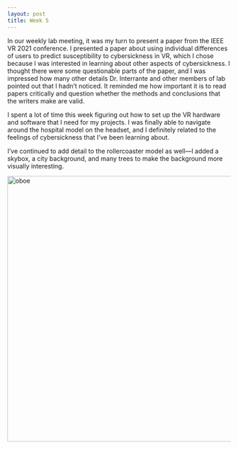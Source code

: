 ```yaml
---
layout: post
title: Week 5
---
```

In our weekly lab meeting, it was my turn to present a paper from the IEEE VR 2021 conference. I presented a paper about using individual differences of users to predict susceptibility to cybersickness in VR, which I chose because I was interested in learning about other aspects of cybersickness. I thought there were some questionable parts of the paper, and I was impressed how many other details Dr. Interrante and other members of lab pointed out that I hadn’t noticed. It reminded me how important it is to read papers critically and question whether the methods and conclusions that the writers make are valid.

I spent a lot of time this week figuring out how to set up the VR hardware and software that I need for my projects. I was finally able to navigate around the hospital model on the headset, and I definitely related to the feelings of cybersickness that I’ve been learning about.

I’ve continued to add detail to the rollercoaster model as well—I added a skybox, a city background, and many trees to make the background more visually interesting.

<img src="https://user-images.githubusercontent.com/48161551/123479497-0728e800-d5cf-11eb-9491-fbf5138d0820.png" alt="oboe" width="600"/>

